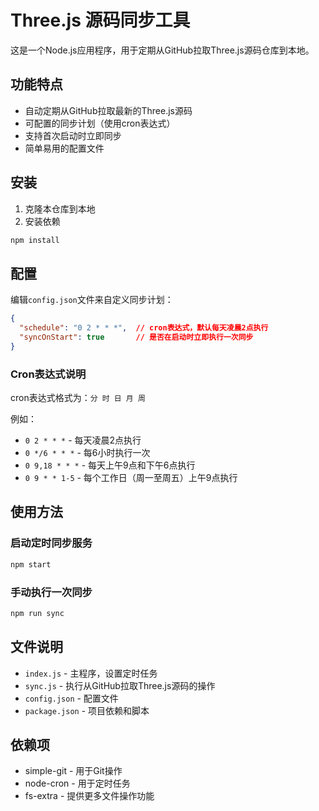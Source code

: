 # Three.js 源码同步工具

这是一个Node.js应用程序，用于定期从GitHub拉取Three.js源码仓库到本地。

## 功能特点

- 自动定期从GitHub拉取最新的Three.js源码
- 可配置的同步计划（使用cron表达式）
- 支持首次启动时立即同步
- 简单易用的配置文件

## 安装

1. 克隆本仓库到本地
2. 安装依赖

```bash
npm install
```

## 配置

编辑`config.json`文件来自定义同步计划：

```json
{
  "schedule": "0 2 * * *",  // cron表达式，默认每天凌晨2点执行
  "syncOnStart": true       // 是否在启动时立即执行一次同步
}
```

### Cron表达式说明

cron表达式格式为：`分 时 日 月 周`

例如：
- `0 2 * * *` - 每天凌晨2点执行
- `0 */6 * * *` - 每6小时执行一次
- `0 9,18 * * *` - 每天上午9点和下午6点执行
- `0 9 * * 1-5` - 每个工作日（周一至周五）上午9点执行

## 使用方法

### 启动定时同步服务

```bash
npm start
```

### 手动执行一次同步

```bash
npm run sync
```

## 文件说明

- `index.js` - 主程序，设置定时任务
- `sync.js` - 执行从GitHub拉取Three.js源码的操作
- `config.json` - 配置文件
- `package.json` - 项目依赖和脚本

## 依赖项

- simple-git - 用于Git操作
- node-cron - 用于定时任务
- fs-extra - 提供更多文件操作功能